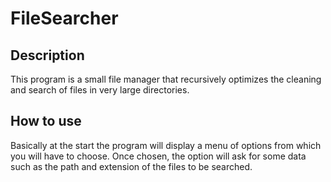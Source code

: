 # FileSearcher

## Description

This program is a small file manager that recursively optimizes the cleaning and search of files in very large directories.

## How to use

Basically at the start the program will display a menu of options from which you will have to choose. Once chosen, the option will ask for some data such as the path and extension of the files to be searched.
